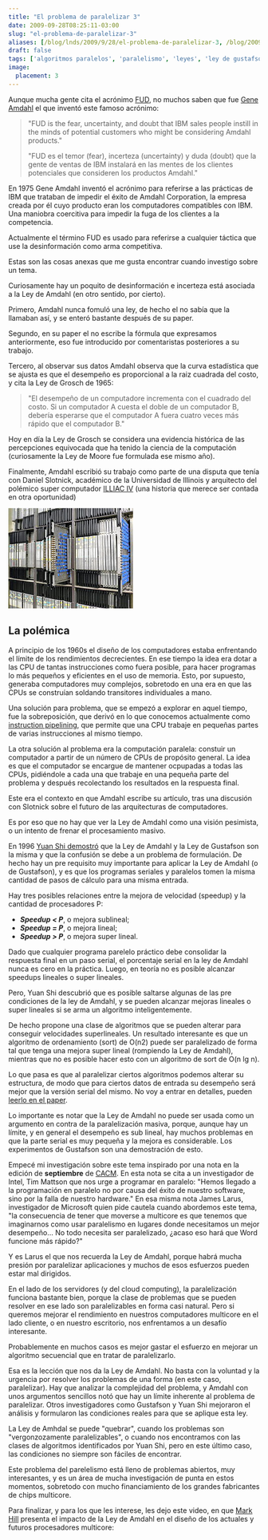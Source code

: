 ```yaml
---
title: "El problema de paralelizar 3"
date: 2009-09-28T08:25:11-03:00
slug: "el-problema-de-paralelizar-3"
aliases: [/blog/lnds/2009/9/28/el-problema-de-paralelizar-3, /blog/2009/09/el-problema-de-paralelizar-3.html, /2009/09/el-problema-de-paralelizar-3.html]
draft: false
tags: ['algoritmos paralelos', 'paralelismo', 'leyes', 'ley de gustafson', 'ley de amdahl', 'FUD']
image:
  placement: 3
---
```


Aunque mucha gente cita el acrónimo
[FUD](https://www.catb.org/~esr/jargon/html/F/FUD.html), no muchos saben
que fue [Gene Amdahl](/2009/09/el-problema-de-paralelizar.html) el
que inventó este famoso acrónimo:

> "FUD is the fear, uncertainty, and doubt that IBM sales people
> instill in the minds of potential customers who might be considering
> Amdahl products."
>
> "FUD es el temor (fear), incerteza (uncertainty) y duda (doubt) que
> la gente de ventas de IBM instalará en las mentes de los clientes
> potenciales que consideren los productos Amdahl."

En 1975 Gene Amdahl inventó el acrónimo para referirse a las prácticas
de IBM que trataban de impedir el éxito de Amdahl Corporation, la
empresa creada por él cuyo producto eran los computadores compatibles
con IBM. Una maniobra coercitiva para impedir la fuga de los clientes a
la competencia.

Actualmente el término FUD es usado para referirse a cualquier táctica
que use la desinformación como arma competitiva.

Estas son las cosas anexas que me gusta encontrar cuando investigo sobre
un tema.

Curiosamente hay un poquito de desinformación e incerteza está asociada
a la Ley de Amdahl (en otro sentido, por cierto).

Primero, Amdahl nunca fomuló una ley, de hecho el no sabía que la
llamaban así, y se enteró bastante después de su paper. 

Segundo, en su paper el no escribe la fórmula que expresamos
anteriormente, eso fue introducido por comentaristas posteriores a su
trabajo.

Tercero, al observar sus datos Amdahl observa que la curva estadística
que se ajusta es que el desempeño es proporcional a la raiz cuadrada del
costo, y cita la Ley de Grosch de 1965:

> "El desempeño de un computadore incrementa con el cuadrado del costo.
> Si un computador A cuesta el doble de un computador B, debería
> esperarse que el computador A fuera cuatro veces más rápido que el
> computador B."

Hoy en día la Ley de Grosch se considera una evidencia histórica de las
percepciones equivocada que ha tenido la ciencia de la computación
(curiosamente la Ley de Moore fue formulada ese mismo año).

Finalmente, Amdahl escribió su trabajo como parte de una disputa que
tenía con Daniel Slotnick, académico de la Universidad de Illinois y
arquitecto del polémico super computador [ILLIAC IV](https://en.wikipedia.org/wiki/ILLIAC_IV) (una historia que merece ser contada en otra oportunidad)

![ILLIAC\_4.jpg](ILLIAC_4.jpg)

## **La polémica**

A principio de los 1960s el diseño de los computadores estaba
enfrentando el límite de los rendimientos decrecientes. En ese tiempo la
idea era dotar a las CPU de tantas instrucciones como fuera posible,
para hacer programas lo más pequeños y eficientes en el uso de memoria.
Esto, por supuesto, generaba computadores muy complejos, sobretodo en
una era en que las CPUs se construían soldando transitores individuales
a mano.

Una solución para problema, que se empezó a explorar en aquel tiempo,
fue la sobreposición, que derivó en lo que conocemos actualmente como
[instruction pipelining](https://en.wikipedia.org/wiki/Instruction_pipeline), que
permite que una CPU trabaje en pequeñas partes de varias instrucciones
al mismo tiempo.

La otra solución al problema era la computación paralela: constuir un
computador a partir de un número de CPUs de propósito general. La idea
es que el computador se encargue de mantener ocpupadas a todas las CPUs,
pidiéndole a cada una que trabaje en una pequeña parte del problema y
después recolectando los resultados en la respuesta final.

Este era el contexto en que Amdahl escribe su artículo, tras una
discusión con Slotnick sobre el futuro de las arquitecturas de
computadores.

Es por eso que no hay que ver la Ley de Amdahl como una visión
pesimista, o un intento de frenar el procesamiento masivo.

En 1996 [Yuan Shi demostró](https://www.cis.temple.edu/~shi/docs/amdahl/amdahl.html) 
que la
Ley de Amdahl y la Ley de Gustafson son la misma y que la confusión se
debe a un problema de formulación. De hecho hay un pre requisito muy
importante para aplicar la Ley de Amdahl (o de Gustafson), y es que los
programas seriales y paralelos tomen la misma cantidad de pasos de
cálculo para una misma entrada.

Hay tres posibles relaciones entre la mejora de velocidad (speedup) y la
cantidad de procesadores P:

-   ***Speedup \< P***, o mejora sublineal;
-   ***Speedup = P***, o mejora lineal;
-   ***Speedup \> P***, o mejora super lineal.

Dado que cualquier programa parelelo práctico debe consolidar la
respuesta final en un paso serial, el porcentaje serial en la ley de
Amdahl nunca es cero en la práctica. Luego, en teoría no es posible
alcanzar speedups lineales o super lineales.

Pero, Yuan Shi descubrió que es posible saltarse algunas de las pre
condiciones de la ley de Amdahl, y se pueden alcanzar mejoras lineales o
super lineales si se arma un algoritmo inteligentemente.

De hecho propone una clase de algoritmos que se pueden alterar para
conseguir velocidades superlineales. Un resultado interesante es que un
algoritmo de ordenamiento (sort) de O(n2) puede ser paralelizado de
forma tal que tenga una mejora super lineal (rompiendo la Ley de
Amdahl), mientras que no es posible hacer esto con un algoritmo de sort
de O(n lg n).

Lo que pasa es que al paralelizar ciertos algoritmos podemos alterar su
estructura, de modo que para ciertos datos de entrada su desempeño será
mejor que la versión serial del mismo. No voy a entrar en detalles,
pueden [leerlo en el paper](http://www.cis.temple.edu/~shi/docs/amdahl/amdahl.html).

Lo importante es notar que la Ley de Amdahl no puede ser usada como un
argumento en contra de la paralelización masiva, porque, aunque hay un
límite, y en general el desempeño es sub lineal, hay muchos problemas en
que la parte serial es muy pequeña y la mejora es considerable. Los
experimentos de Gustafson son una demostración de esto.

Empecé mi investigación sobre este tema inspirado por una nota en la
edición de **septiembre** de [CACM](http://cacm.acm.org/). En esta nota
se cita a un investigador de Intel, Tim Mattson que nos urge a programar
en paralelo: "Hemos llegado a la programación en paralelo no por causa
del éxito de nuestro software, sino por la falla de nuestro hardware."
En esa misma nota James Larus, investigador de Microsoft quien pide
cautela cuando abordemos este tema, "la consecuencia de tener que
moverse a multicore es que tenemos que imaginarnos como usar paralelismo
en lugares donde necesitamos un mejor desempeño\... No todo necesita ser
paralelizado, ¿acaso eso hará que Word funcione más rápido?"

Y es Larus el que nos recuerda la Ley de Amdahl, porque habrá mucha
presión por paralelizar aplicaciones y muchos de esos esfuerzos pueden
estar mal dirigidos.

En el lado de los servidores (y del cloud computing), la paralelización
funciona bastante bien, porque la clase de problemas que se pueden
resolver en ese lado son paralelizables en forma casi natural. Pero si
queremos mejorar el rendimiento en nuestros computadores multicore en el
lado cliente, o en nuestro escritorio, nos enfrentamos a un desafío
interesante.

Probablemente en muchos casos es mejor gastar el esfuerzo en mejorar un
algoritmo secuencial que en tratar de paralelizarlo.

Esa es la lección que nos da la Ley de Amdahl. No basta con la voluntad
y la urgencia por resolver los problemas de una forma (en este caso,
paralelizar). Hay que analizar la complejidad del problema, y Amdahl con
unos argumentos sencillos notó que hay un límite inherente al problema
de paralelizar. Otros investigadores como Gustafson y Yuan Shi mejoraron
el análisis y formularon las condiciones reales para que se aplique esta
ley.

La Ley de Amhdal se puede "quebrar", cuando los problemas son
"vergonzozamente paralelizables", o cuando nos encontramos con las
clases de algoritmos identificados por Yuan Shi, pero en este último
caso, las condiciones no siempre son fáciles de encontrar.

Este problema del parelelismo está lleno de problemas abiertos, muy
interesantes, y es un área de mucha investigación de punta en estos
momentos, sobretodo con mucho financiamiento de los grandes fabricantes
de chips multicore.

Para finalizar, y para los que les interese, les dejo este video, en que 
[Mark Hill](http://pages.cs.wisc.edu/~markhill) presenta el impacto de la Ley
de Amdahl en el diseño de los actuales y futuros procesadores multicore:

    
